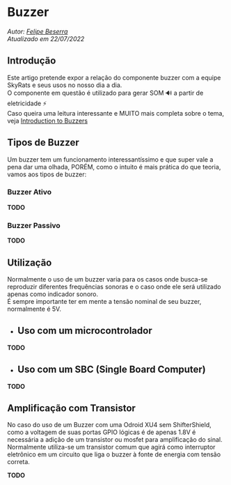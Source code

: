 # Buzzer
*Autor: [Felipe Beserra](https://github.com/Beserrovsky)*\
*Atualizado em 22/07/2022*

## Introdução

Este artigo pretende expor a relação do componente buzzer com a equipe SkyRats e seus usos no nosso dia a dia.\
O componente em questão é utilizado para gerar SOM 🔊 a partir de eletricidade ⚡\
Caso queira uma leitura interessante e MUITO mais completa sobre o tema, veja [Introduction to Buzzers](https://www.seeedstudio.com/blog/2020/12/22/introduction-to-buzzers-piezo-and-magnetic-buzzers/)

## Tipos de Buzzer

Um buzzer tem um funcionamento interessantíssimo e que super vale a pena dar uma olhada, PORÉM, como o intuito é mais prática do que teoria, vamos aos tipos de buzzer:

### Buzzer Ativo

**TODO**

### Buzzer Passivo

**TODO**

## Utilização

Normalmente o uso de um buzzer varia para os casos onde busca-se reproduzir diferentes frequências sonoras e o caso onde ele será utilizado apenas como indicador sonoro.\
É sempre importante ter em mente a tensão nominal de seu buzzer, normalmente é 5V.


- ## Uso com um microcontrolador

**TODO**

- ## Uso com um SBC (Single Board Computer)

**TODO**

## Amplificação com Transistor

No caso do uso de um Buzzer com uma Odroid XU4 sem ShifterShield, como a voltagem de suas portas GPIO lógicas é de apenas 1.8V é necessária a adição de um transistor ou mosfet para amplificação do sinal.\
Normalmente utiliza-se um transistor comum que agirá como interruptor eletrônico em um circuito que liga o buzzer à fonte de energia com tensão correta.

**TODO**